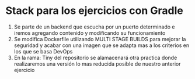 # Stack para los ejercicios con Gradle

1. Se parte de un backend que escucha por un puerto determinado e iremos agregando contenido y modificando su funcionamiento
2. Se modifica Dockerfile utilizando MULTI STAGE BUILDS para mejorar la seguridad y acabar con una imagen que se adapta mas a los criterios en los que se basa DevOps
3. En la rama: Tiny  del repositorio se alamacenará otra practica donde realizaremos una versión lo mas reducida posible de nuestro anterior ejercicio